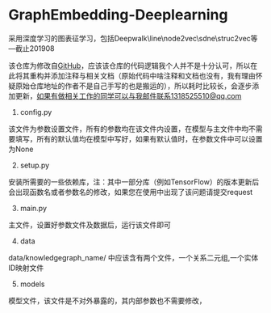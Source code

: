 # GraphEmbedding-Deeplearning
采用深度学习的图表征学习，包括Deepwalk\line\node2vec\sdne\struc2vec等—截止201908

该仓库为修改自[GitHub](https://github.com/shenweichen/GraphEmbedding)，应该该仓库的代码逻辑我个人并不是十分认可，所以在此将其重构并添加注释与相关文档（原始代码中啥注释和文档也没有，我有理由怀疑原始仓库地址的作者不是自己手写的也是搬运的），所以耗时比较长，会逐步添加更新，如果有做相关工作的同学可以与我邮件联系1318525510@qq.com

1. config.py

  该文件为参数设置文件，所有的参数均在该文件内设置，在模型与主文件中均不需要填写，所有的默认值均在模型中写好，如果有默认值时，在参数文件中可以设置为None
  
2. setup.py

  安装所需要的一些依赖库，注：其中一部分库（例如TensorFlow）的版本更新后会出现函数名或者参数名的修改，如果您在使用中出现了该问题请提交request
  
3. main.py 

  主文件，设置好参数文件及数据后，运行该文件即可
  
4. data
  
  data/knowledgegraph_name/ 中应该含有两个文件，一个关系二元组,一个实体ID映射文件 
  
5. models

  模型文件，该文件是不对外暴露的，其内部参数也不需要修改，
  
